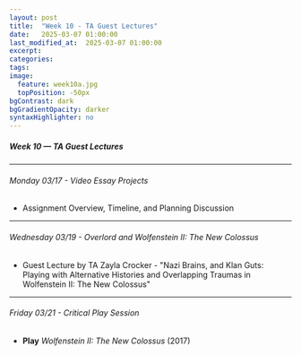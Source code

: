 ```yaml
---
layout: post
title:  "Week 10 - TA Guest Lectures"
date:   2025-03-07 01:00:00
last_modified_at:  2025-03-07 01:00:00
excerpt: 
categories: 
tags: 
image:
  feature: week10a.jpg
  topPosition: -50px
bgContrast: dark
bgGradientOpacity: darker
syntaxHighlighter: no
---
```

##### **Week 10 — TA Guest Lectures**

---

###### Monday 03/17 - Video Essay Projects
- Assignment Overview, Timeline, and Planning Discussion

---

###### Wednesday 03/19 - *Overlord* and *Wolfenstein II: The New Colossus*
- Guest Lecture by TA Zayla Crocker - "Nazi Brains, and Klan Guts: Playing with Alternative Histories and Overlapping Traumas in Wolfenstein II: The New Colossus"

---

###### Friday 03/21 - Critical Play Session
- **Play** *Wolfenstein II: The New Colossus* (2017) 

